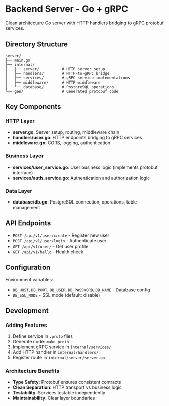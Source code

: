# Backend Server - Go + gRPC

Clean architecture Go server with HTTP handlers bridging to gRPC protobuf services.

## Directory Structure

```text
server/
├── main.go
├── internal/
│   ├── server/          # HTTP server setup
│   ├── handlers/        # HTTP-to-gRPC bridge
│   ├── services/        # gRPC service implementations
│   ├── middleware/      # HTTP middleware
│   └── database/        # PostgreSQL operations
└── gen/                 # Generated protobuf code
```

## Key Components

### HTTP Layer

- **server.go**: Server setup, routing, middleware chain
- **handlers/user.go**: HTTP endpoints bridging to gRPC services
- **middleware.go**: CORS, logging, authentication

### Business Layer

- **services/user_service.go**: User business logic (implements protobuf interface)
- **services/auth_service.go**: Authentication and authorization logic

### Data Layer

- **database/db.go**: PostgreSQL connection, operations, table management

## API Endpoints

- `POST /api/v1/user/create` - Register new user
- `POST /api/v1/user/login` - Authenticate user  
- `GET /api/v1/user/` - Get user profile
- `GET /api/v1/hello` - Health check

## Configuration

Environment variables:

- `DB_HOST`, `DB_PORT`, `DB_USER`, `DB_PASSWORD`, `DB_NAME` - Database config
- `DB_SSL_MODE` - SSL mode (default: disable)

## Development

### Adding Features

1. Define service in `.proto` files
2. Generate code: `make proto`
3. Implement gRPC service in `internal/services/`
4. Add HTTP handler in `internal/handlers/`
5. Register route in `internal/server/server.go`

### Architecture Benefits

- **Type Safety**: Protobuf ensures consistent contracts
- **Clean Separation**: HTTP transport vs business logic
- **Testability**: Services testable independently
- **Maintainability**: Clear layer boundaries
